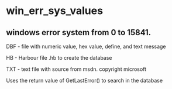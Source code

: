 # win_err_sys_values

## windows error system from 0 to 15841. 

DBF - file with numeric value, hex value, define, and text message

HB - Harbour file .hb to create the database

TXT - text file with source from msdn. copyright microsoft

Uses the return value of GetLastError() to search in the database

